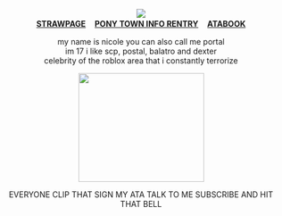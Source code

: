
<div align="center">

![](https://komarev.com/ghpvc/?username=10shadows&label=HOSTILES:&color=orange&style=for-the-badge)
<br><b>[STRAWPAGE](https://postal2redux.straw.page/) ㅤ[PONY TOWN INFO RENTRY](https://rentry.co/angelofdarkness) ㅤ[ATABOOK](https://portal.atabook.org/)</b>
<P>my name is nicole you can also call me portal
<br>im 17 i like scp, postal, balatro and dexter
<br> celebrity of the roblox area that i constantly terrorize
<p><img src="https://images2.imgbox.com/cb/57/kuGriAHv_o.gif" width="225" height="195.05">

<p>EVERYONE CLIP THAT SIGN MY ATA TALK TO ME SUBSCRIBE AND HIT THAT BELL
</div>
